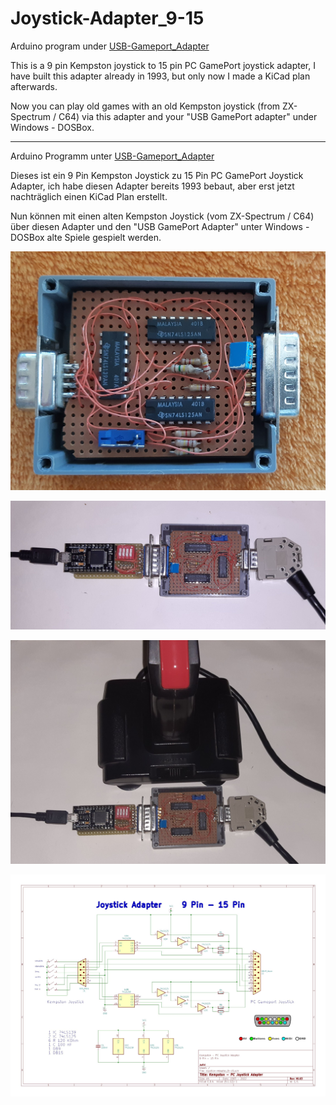 # Joystick-Adapter_9-15

Arduino program under [USB-Gameport_Adapter](https://github.com/necroware/gameport-adapter)

This is a 9 pin Kempston joystick to 15 pin PC GamePort joystick adapter,
I have built this adapter already in 1993, but only now I made a KiCad plan afterwards.

Now you can play old games with an old Kempston joystick (from ZX-Spectrum / C64) via this adapter and your "USB GamePort adapter" under Windows - DOSBox.

- - -

Arduino Programm unter [USB-Gameport_Adapter](https://github.com/necroware/gameport-adapter)

Dieses ist ein 9 Pin Kempston Joystick zu 15 Pin PC GamePort Joystick Adapter, 
ich habe diesen Adapter bereits 1993 bebaut, aber erst jetzt nachträglich einen KiCad Plan erstellt.

Nun können mit einen alten Kempston Joystick (vom ZX-Spectrum / C64) über diesen Adapter und den "USB GamePort Adapter" unter Windows - DOSBox alte Spiele gespielt werden.

![USB-Gameport_Adapter_01](./USB-Gameport_Adapter_01.jpg)

![USB-Gameport_Adapter_02](./USB-Gameport_Adapter_02.jpg)

![USB-Gameport_Adapter_03](./USB-Gameport_Adapter_03.jpg)

![USB-Gameport_Adapter_04](./Joystick-Adapter_9-15Pin_Schematic.jpg)
